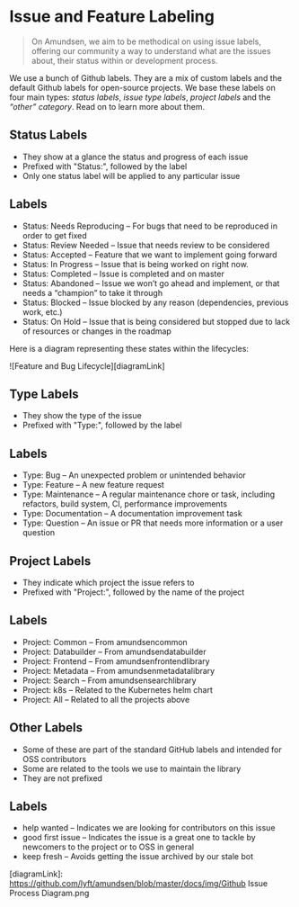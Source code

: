 # Issue and Feature Labeling
> On Amundsen, we aim to be methodical on using issue labels, offering our community a way to understand what are the issues about, their status within or development process.

We use a bunch of Github labels. They are a mix of custom labels and the default Github labels for open-source projects. We base these labels on four main types: *status labels*, *issue type labels*, *project labels* and the *“other” category*. Read on to learn more about them.

## Status Labels
* They show at a glance the status and progress of each issue
* Prefixed with "Status:", followed by the label
* Only one status label will be applied to any particular issue

## Labels
- Status: Needs Reproducing – For bugs that need to be reproduced in order to get fixed
- Status: Review Needed – Issue that needs review to be considered
- Status: Accepted – Feature that we want to implement going forward
- Status: In Progress – Issue that is being worked on right now.
- Status: Completed – Issue is completed and on master
- Status: Abandoned – Issue we won’t go ahead and implement, or that needs a “champion” to take it through
- Status: Blocked – Issue blocked by any reason (dependencies, previous work, etc.)
- Status: On Hold – Issue that is being considered but stopped due to lack of resources or changes in the roadmap

Here is a diagram representing these states within the lifecycles:

![Feature and Bug Lifecycle][diagramLink]

## Type Labels
* They show the type of the issue
* Prefixed with "Type:", followed by the label

## Labels
- Type: Bug – An unexpected problem or unintended behavior
- Type: Feature – A new feature request
- Type: Maintenance – A regular maintenance chore or task, including refactors, build system, CI, performance improvements
- Type: Documentation – A documentation improvement task
- Type: Question – An issue or PR that needs more information or a user question

## Project Labels
* They indicate which project the issue refers to
* Prefixed with "Project:", followed by the name of the project

## Labels
- Project: Common – From amundsencommon
- Project: Databuilder – From amundsendatabuilder
- Project: Frontend – From amundsenfrontendlibrary
- Project: Metadata – From amundsenmetadatalibrary
- Project: Search – From amundsensearchlibrary
- Project: k8s – Related to the Kubernetes helm chart
- Project: All – Related to all the projects above

## Other Labels
* Some of these are part of the standard GitHub labels and intended for OSS contributors
* Some are related to the tools we use to maintain the library
* They are not prefixed

## Labels
- help wanted – Indicates we are looking for contributors on this issue
- good first issue – Indicates the issue is a great one to tackle by newcomers to the project or to OSS in general
- keep fresh – Avoids getting the issue archived by our stale bot


[diagramLink]: https://github.com/lyft/amundsen/blob/master/docs/img/Github Issue Process Diagram.png